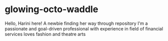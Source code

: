# glowing-octo-waddle
Hello, Harini here!
A newbie finding her way through repository
I'm a passionate and goal-driven professional with experience in field of financial services 
loves fashion and theatre arts 
